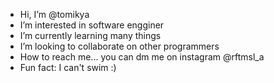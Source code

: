 - Hi, I’m @tomikya
- I’m interested in software engginer
- I’m currently learning many things 
- I’m looking to collaborate on other programmers 
- How to reach me... you can dm me on instagram @rftmsl_a
- Fun fact: I can't swim :)  
